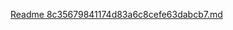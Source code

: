 [Readme 8c35679841174d83a6c8cefe63dabcb7.md](https://github.com/amirayasser1/Codsoft/files/15049712/Readme.8c35679841174d83a6c8cefe63dabcb7.md)

